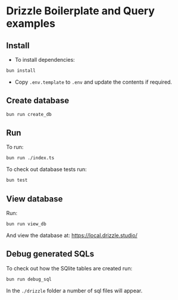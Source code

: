 # Drizzle Boilerplate and Query examples

## Install

-   To install dependencies:

```bash
bun install
```

-   Copy `.env.template` to `.env` and update the contents if required.

## Create database

```bash
bun run create_db
```

## Run

To run:

```bash
bun run ./index.ts
```

To check out database tests run:

```bash
bun test
```

## View database

Run:

```bash
bun run view_db
```

And view the database at: https://local.drizzle.studio/

## Debug generated SQLs

To check out how the SQlite tables are created run:

```bash
bun run debug_sql
```

In the `./drizzle` folder a number of sql files will appear.

